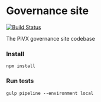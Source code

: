 # Governance site

[![Build Status](https://travis-ci.org/openbaringen/pivx-governance-site.svg?branch=master)](https://travis-ci.org/openbaringen/pivx-governance-site)

The PIVX governance site codebase 

### Install

`npm install`

### Run tests

`gulp pipeline --environment local`